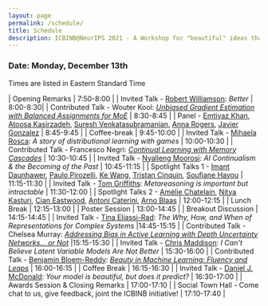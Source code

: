 ```yaml
---
layout: page
permalink: /schedule/
title: Schedule
description: ICBINB@NeurIPS 2021 - A Workshop for "beautiful" ideas that *should* have worked
---
```


### Date: Monday, December 13th

Times are listed in Eastern Standard Time

| Opening Remarks                    | 7:50-8:00 |
| Invited Talk - [Robert Williamson](https://uni-tuebingen.de/en/research/core-research/cluster-of-excellence-machine-learning/research/research/cluster-research-groups/professorships/foundations-of-machine-learning-systems/): *Better*         | 8:00-8:30|
| Contributed Talk - Wouter Kool: *[Unbiased Gradient Estimation with Balanced Assignments for MoE](https://openreview.net/forum?id=Hvfva7l1tcj)* | 8:30-8:45 |
| Panel - [Emtiyaz Khan](https://emtiyaz.github.io/), [Atoosa Kasirzadeh](https://kasirzadeh.org/), [Suresh Venkatasubramanian](https://vivo.brown.edu/display/suresh), [Anna Rogers](https://annargrs.github.io/), [Javier Gonzalez](https://javiergonzalezh.github.io/) | 8:45-9:45 |
| Coffee-break                       | 9:45-10:00 |
| Invited Talk - [Mihaela Rosca](http://elarosca.net/): *A story of distributional learning with games* | 10:00-10:30 |
| Contributed Talk - Francesco Negri: *[Continual Learning with Memory Cascades](https://openreview.net/forum?id=E1xIZf0E7qr)*   | 10:30-10:45 |
| Invited Talk - [Nyalleng Moorosi](https://twitter.com/nunuska?lang=en): *AI Continualism & the Becoming of the Past* | 10:45-11:15 |
| Spotlight Talks 1 - [Imant Daunhawer](https://openreview.net/forum?id=ynt6uq-BjIi), [Paulo Pirozelli](https://openreview.net/forum?id=UPuDQRCyrtO), [Ke Wang](https://openreview.net/forum?id=v2DmCzi1gfh), [Tristan Cinquin](https://openreview.net/forum?id=Gv41ucDhhlY), [Soufiane Hayou](https://openreview.net/forum?id=foFLxO0Yrhx) | 11:15-11:30 |
| Invited Talk - [Tom Griffiths](https://cocosci.princeton.edu/tom/index.php): *Metareasoning is important but intractable* | 11:30-12:00 |
| Spotlight Talks 2 - [Amélie Chatelain](https://openreview.net/forum?id=JCzF3p8-47S), [Nitya Kasturi](https://openreview.net/forum?id=mCyM2CWFZX5), [Cian Eastwood](https://openreview.net/forum?id=N5lxfjtUPOS), [Antoni Caterini](https://openreview.net/forum?id=mE7KhifcD9l), [Arno Blaas](https://openreview.net/forum?id=ZulCFqmwsF2) | 12:00-12:15 |
| Lunch Break | 12:15-13:00 |
| Poster Session | 13:00-14:45 |
| Breakout Discussion | 14:15-14:45 |
| Invited Talk - [Tina Eliassi-Rad](http://eliassi.org/): *The Why, How, and When of Representations for Complex Systems* |14:45-15:15 |
| Contributed Talk - Chelsea Murray: *[Addressing Bias in Active Learning with Depth Uncertainty Networks... or Not](https://openreview.net/forum?id=gVi-oIwRIks)* |15:15-15:30 |
| Invited Talk - [Chris Maddison](http://www.cs.toronto.edu/~cmaddis/): *I Can't Believe Latent Variable Models Are Not Better* | 15:30-16:00 |
| Contributed Talk - [Benjamin Bloem-Reddy](https://www.stat.ubc.ca/~benbr/): *[Beauty in Machine Learning: Fluency and Leaps](https://openreview.net/forum?id=t_yk349a9Ec)* | 16:00-16:15 |
| Coffee Break | 16:15-16:30 |
| Invited Talk - [Daniel J. McDonald](https://dajmcdon.github.io/): *Your model is beautiful, but does it predict?* | 16:30-17:00 |
| Awards Session & Closing Remarks | 17:00-17:10 |
| Social Town Hall - Come chat to us, give feedback, joint the ICBINB initiative!  | 17:10-17:40 |
